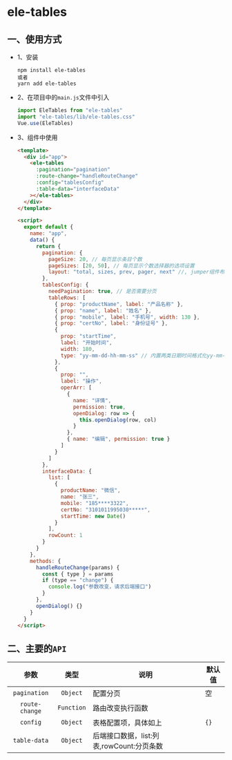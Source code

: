 <!--
 * @Descripttion:
 * @version:
 * @Author: caoqinghua
 * @Date: 2019-08-26 20:16:30
 * @LastEditors: caoqinghua
 * @LastEditTime: 2019-09-12 13:50:48
 -->

# ele-tables

## 一、使用方式

- 1、安装

  ```shell
  npm install ele-tables
  或者
  yarn add ele-tables
  ```

- 2、在项目中的`main.js`文件中引入

  ```js
  import EleTables from "ele-tables"
  import "ele-tables/lib/ele-tables.css"
  Vue.use(EleTables)
  ```

* 3、组件中使用

  ```html
  <template>
    <div id="app">
      <ele-tables
        :pagination="pagination"
        :route-change="handleRouteChange"
        :config="tablesConfig"
        :table-data="interfaceData"
      ></ele-tables>
    </div>
  </template>

  <script>
    export default {
      name: "app",
      data() {
        return {
          pagination: {
            pageSize: 20, // 每页显示条目个数
            pageSizes: [20, 50], // 每页显示个数选择器的选项设置
            layout: "total, sizes, prev, pager, next" //, jumper组件布局，子组件名用逗号分隔
          },
          tablesConfig: {
            needPagination: true, // 是否需要分页
            tableRows: [
              { prop: "productName", label: "产品名称" },
              { prop: "name", label: "姓名" },
              { prop: "mobile", label: "手机号", width: 130 },
              { prop: "certNo", label: "身份证号" },
              {
                prop: "startTime",
                label: "开始时间",
                width: 180,
                type: "yy-mm-dd-hh-mm-ss" // 内置两类日期时间格式化yy-mm-dd-hh-mm-ss 和 yy-mm-dd
              },
              {
                prop: "",
                label: "操作",
                operArr: [
                  {
                    name: "详情",
                    permission: true,
                    openDialog: row => {
                      this.openDialog(row, col)
                    }
                  },
                  { name: "编辑", permission: true }
                ]
              }
            ]
          },
          interfaceData: {
            list: [
              {
                productName: "微信",
                name: "张三",
                mobile: "185****3322",
                certNo: "3101011995030*****",
                startTime: new Date()
              }
            ],
            rowCount: 1
          }
        }
      },
      methods: {
        handleRouteChange(params) {
          const { type } = params
          if (type == "change") {
            console.log("参数改变，请求后端接口")
          }
        },
        openDialog() {}
      }
    }
  </script>
  ```

## 二、主要的`API`

|      参数      |    类型    | 说明                                      | 默认值 |
| :------------: | :--------: | ----------------------------------------- | ------ |
|  `pagination`  |  `Object`  | 配置分页                                  | 空     |
| `route-change` | `Function` | 路由改变执行函数                          |        |
|    `config`    |  `Object`  | 表格配置项，具体如上                      | `{}`   |
|  `table-data`  |  `Object`  | 后端接口数据，list:列表,rowCount:分页条数 |        |
